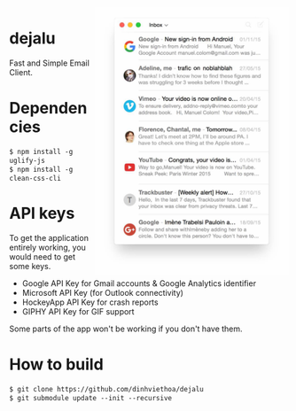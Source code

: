 <img src="screenshot.jpg" width="350" align="right" />

# dejalu

Fast and Simple Email Client.

# Dependencies

```
$ npm install -g uglify-js
$ npm install -g clean-css-cli
```

# API keys

To get the application entirely working, you would need to get some keys.

- Google API Key for Gmail accounts & Google Analytics identifier
- Microsoft API Key (for Outlook connectivity)
- HockeyApp API Key for crash reports
- GIPHY API Key for GIF support

Some parts of the app won't be working if you don't have them.

# How to build

```
$ git clone https://github.com/dinhviethoa/dejalu
$ git submodule update --init --recursive
```
